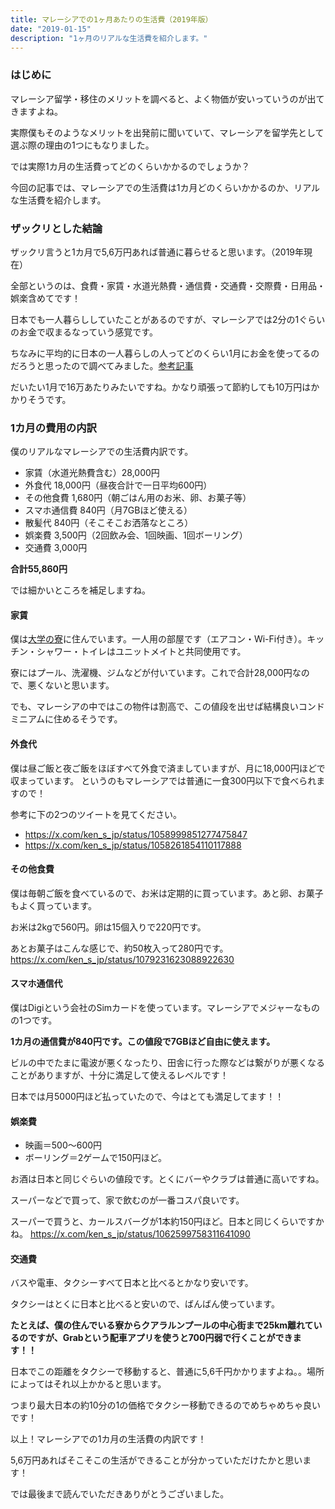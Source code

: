 ```yaml
---
title: マレーシアでの1ヶ月あたりの生活費（2019年版）
date: "2019-01-15"
description: "1ヶ月のリアルな生活費を紹介します。"
---
```


### はじめに

マレーシア留学・移住のメリットを調べると、よく物価が安いっていうのが出てきますよね。

実際僕もそのようなメリットを出発前に聞いていて、マレーシアを留学先として選ぶ際の理由の1つにもなりました。

では実際1カ月の生活費ってどのくらいかかるのでしょうか？

今回の記事では、マレーシアでの生活費は1カ月どのくらいかかるのか、リアルな生活費を紹介します。 

### ザックリとした結論

ザックリ言うと1カ月で5,6万円あれば普通に暮らせると思います。（2019年現在） 

全部というのは、食費・家賃・水道光熱費・通信費・交通費・交際費・日用品・娯楽含めてです！

日本でも一人暮らししていたことがあるのですが、マレーシアでは2分の1ぐらいのお金で収まるなっていう感覚です。

ちなみに平均的に日本の一人暮らしの人ってどのくらい1月にお金を使ってるのだろうと思ったので調べてみました。[参考記事](https://offer.able.co.jp/oshieteagent/money/living-alone-cost-of-living-2/)

だいたい1月で16万あたりみたいですね。かなり頑張って節約しても10万円はかかりそうです。
 
### 1カ月の費用の内訳

僕のリアルなマレーシアでの生活費内訳です。

- 家賃（水道光熱費含む）28,000円
- 外食代  18,000円（昼夜合計で一日平均600円）
- その他食費  1,680円（朝ごはん用のお米、卵、お菓子等）
- スマホ通信費  840円（月7GBほど使える）
- 散髪代  840円（そこそこお洒落なところ）
- 娯楽費  3,500円（2回飲み会、1回映画、1回ボーリング）
- 交通費  3,000円

<b>合計55,860円</b>

では細かいところを補足しますね。

#### 家賃

僕は[大学の寮](https://residence.sunwayhouse.com.my/waterfront-residence/)に住んでいます。一人用の部屋です（エアコン・Wi-Fi付き）。キッチン・シャワー・トイレはユニットメイトと共同使用です。

寮にはプール、洗濯機、ジムなどが付いています。これで合計28,000円なので、悪くないと思います。

でも、マレーシアの中ではこの物件は割高で、この値段を出せば結構良いコンドミニアムに住めるそうです。

#### 外食代

僕は昼ご飯と夜ご飯をほぼすべて外食で済ましていますが、月に18,000円ほどで収まっています。
というのもマレーシアでは普通に一食300円以下で食べられますので！

参考に下の2つのツイートを見てください。

- https://x.com/ken_s_jp/status/1058999851277475847
- https://x.com/ken_s_jp/status/1058261854110117888

#### その他食費

僕は毎朝ご飯を食べているので、お米は定期的に買っています。あと卵、お菓子もよく買っています。

お米は2kgで560円。卵は15個入りで220円です。

あとお菓子はこんな感じで、約50枚入って280円です。
https://x.com/ken_s_jp/status/1079231623088922630

#### スマホ通信代

僕はDigiという会社のSimカードを使っています。マレーシアでメジャーなものの1つです。

<b>1カ月の通信費が840円です。この値段で7GBほど自由に使えます。</b>

ビルの中でたまに電波が悪くなったり、田舎に行った際などは繋がりが悪くなることがありますが、十分に満足して使えるレベルです！

日本では月5000円ほど払っていたので、今はとても満足してます！！
 
#### 娯楽費

- 映画＝500～600円
- ボーリング＝2ゲームで150円ほど。

お酒は日本と同じぐらいの値段です。とくにバーやクラブは普通に高いですね。

スーパーなどで買って、家で飲むのが一番コスパ良いです。

スーパーで買うと、カールスバーグが1本約150円ほど。日本と同じくらいですかね。
https://x.com/ken_s_jp/status/1062599758311641090

#### 交通費

バスや電車、タクシーすべて日本と比べるとかなり安いです。

タクシーはとくに日本と比べると安いので、ばんばん使っています。

<b>たとえば、僕の住んでいる寮からクアラルンプールの中心街まで25km離れているのですが、Grabという配車アプリを使うと700円弱で行くことができます！！</b>

日本でこの距離をタクシーで移動すると、普通に5,6千円かかりますよね。。場所によってはそれ以上かかると思います。

つまり最大日本の約10分の1の価格でタクシー移動できるのでめちゃめちゃ良いです！

以上！マレーシアでの1カ月の生活費の内訳です！

5,6万円あればそこそこの生活ができることが分かっていただけたかと思います！

では最後まで読んでいただきありがとうございました。